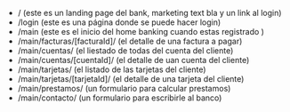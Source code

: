 
- / (este es un landing page del bank, marketing text bla y un link al login)
- /login (este es una página donde se puede hacer login)
- /main (este es el inicio del home banking cuando estas registrado )
- /main/facturas/[facturaId]/ (el detalle de una factura a pagar)
- /main/cuentas/ (el liestado de todas del cuenta del cliente)
- /main/cuentas/[cuentaId]/ (el detalle de uan cuenta del cliente)
- /main/tarjetas/ (el listado de las tarjetas del cliente)
- /main/tarjetas/[tarjetaId]/ (el detalle de una tarjeta del cliente)
- /main/prestamos/ (un formulario para calcular prestamos)
- /main/contacto/ (un formulario para escribirle al banco)